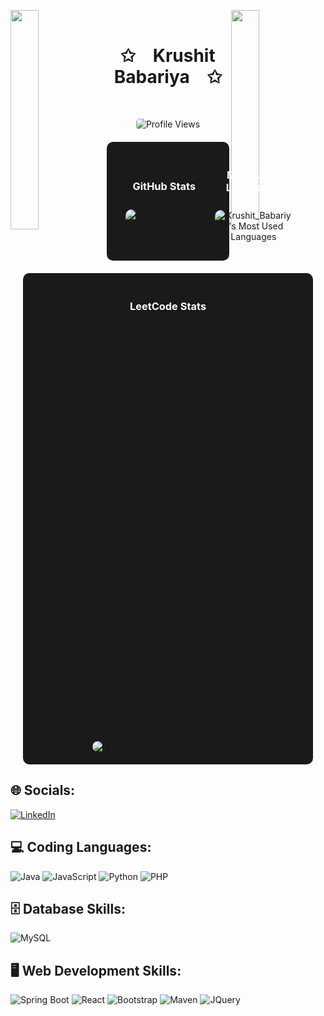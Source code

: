 <img align="left" src="https://user-images.githubusercontent.com/65187002/144930161-2f783401-8d27-4fdf-a2f7-cc0ba32f1f1f.gif" width="30%" style="display:inline;"><img align="right" src="https://user-images.githubusercontent.com/65187002/144930161-2f783401-8d27-4fdf-a2f7-cc0ba32f1f1f.gif" width="30%" style="display:inline;">
<br>
<p align="center">
    <h1 align="center">✩&emsp;Krushit Babariya&emsp;✩</h1>
</p>

<br>
<p align="center">
  <img src="https://komarev.com/ghpvc/?username=Krushit-Babariya&label=Profile%20views&color=0e75b6&style=flat-square" alt="Profile Views" style="border-radius: 5px;" />
</p>

<div style="display: flex; justify-content: space-around; align-items: center; background-color: #1a1a1a; padding: 20px; border-radius: 10px; margin: 20px;">
  <div style="flex: 1; text-align: center; margin: 0 10px;">
    <h3 style="color: #ffffff;">GitHub Stats</h3>
    <img src="https://github-readme-stats.vercel.app/api?username=Krushit-Babariya&show_icons=true&theme=tokyonight&count_private=true" alt="Krushit_Babariya's GitHub Stats" style="border-radius: 10px; max-width: 100%; margin: 10px 0;" />
  </div>

  <div style="flex: 1; text-align: center; margin: 0 10px;">
    <h3 style="color: #ffffff;">Most Used Languages</h3>
    <img src="https://github-readme-stats.vercel.app/api/top-langs/?username=Krushit-Babariya&langs_count=5&theme=tokyonight&layout=compact" alt="Krushit_Babariya's Most Used Languages" style="border-radius: 10px; max-width: 100%; margin: 10px 0;" />
  </div>
</div>

<div style="text-align: center; background-color: #1a1a1a; padding: 20px; border-radius: 10px; margin: 20px;">
  <h3 style="color: #ffffff;">LeetCode Stats</h3>
  <img src="https://leetcode.card.workers.dev/Krushit_40_?theme=dark&amp;font=baloo&amp;extension=null&amp;border=2&amp;border_radius=10" alt="Krushit Babariya's LeetCode Stats" style="border-radius: 10px; max-width: 100%;" />
</div>

<h2>🌐 Socials:</h2>
<p>
  <a href="https://www.linkedin.com/in/krushit-babariya-8a81b62b0?utm_source=share&utm_campaign=share_via&utm_content=profile&utm_medium=android_app">
    <img src="https://skillicons.dev/icons?i=linkedin" alt="LinkedIn" />
  </a>
</p>

<h2>💻 Coding Languages:</h2>
<p>
  <img src="https://skillicons.dev/icons?i=java" alt="Java" />
  <img src="https://skillicons.dev/icons?i=javascript" alt="JavaScript" />
  <img src="https://skillicons.dev/icons?i=python" alt="Python" />
  <img src="https://skillicons.dev/icons?i=php" alt="PHP" />
</p>

<!-- Database Skills -->
<h2 align="">🗄️ Database Skills:</h2>
<p align="">
  <img src="https://skillicons.dev/icons?i=mysql" alt="MySQL" />
</p>

<!-- Web Development Skills -->
<h2 align="">🖥️ Web Development Skills:</h2>
<p align="">
  <img src="https://skillicons.dev/icons?i=spring" alt="Spring Boot" />
  <img src="https://skillicons.dev/icons?i=react" alt="React" />
  <img src="https://skillicons.dev/icons?i=bootstrap" alt="Bootstrap" />
  <img src="https://skillicons.dev/icons?i=maven" alt="Maven" />
  <img src="https://skillicons.dev/icons?i=jquery" alt="JQuery" />
</p>
